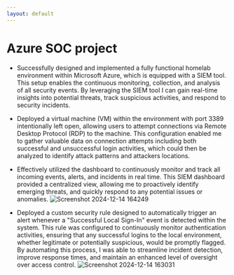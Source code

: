 ```yaml
---
layout: default
---
```

# Azure SOC project

*  Successfully designed and implemented a fully functional homelab environment within Microsoft Azure, which is equipped with a SIEM tool. This setup enables the continuous monitoring, collection, and analysis of all security events. By leveraging the SIEM tool I can gain real-time insights into potential threats, track suspicious activities, and respond to security incidents.
 
*  Deployed a virtual machine (VM) within the environment with port 3389 intentionally left open, allowing users to attempt connections via Remote Desktop Protocol (RDP) to the machine. This configuration enabled me to gather valuable data on connection attempts including both successful and unsuccessful login activities, which could then be analyzed to identify attack patterns and attackers locations.
  
*  Effectively utilized the dashboard to continuously monitor and track all incoming events, alerts, and incidents in real time. This SIEM dashboard provided a centralized view, allowing me to proactively identify emerging threats, and quickly respond to any potential issues or anomalies.
  ![Screenshot 2024-12-14 164249](https://github.com/user-attachments/assets/61fcf61d-8274-4b4a-af45-11f8465a5fe1)

*  Deployed a custom security rule designed to automatically trigger an alert whenever a "Successful Local Sign-In" event is detected within the system. This rule was configured to continuously monitor authentication activities, ensuring that any successful logins to the local environment, whether legitimate or potentially suspicious, would be promptly flagged. By automating this process, I was able to streamline incident detection, improve response times, and maintain an enhanced level of oversight over access control.
  ![Screenshot 2024-12-14 163031](https://github.com/user-attachments/assets/dac90af1-30c0-4bef-932d-dbc934f8eeae)
